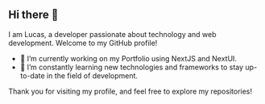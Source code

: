 ## Hi there 👋

I am Lucas, a developer passionate about technology and web development. Welcome to my GitHub profile!

- 🔭 I’m currently working on my Portfolio using NextJS and NextUI.
- 🌱 I’m constantly learning new technologies and frameworks to stay up-to-date in the field of development.

Thank you for visiting my profile, and feel free to explore my repositories!
